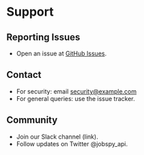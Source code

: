 # Support

## Reporting Issues
- Open an issue at [GitHub Issues](https://github.com/username/jobspy-api/issues).

## Contact
- For security: email security@example.com
- For general queries: use the issue tracker.

## Community
- Join our Slack channel (link).
- Follow updates on Twitter @jobspy_api.

